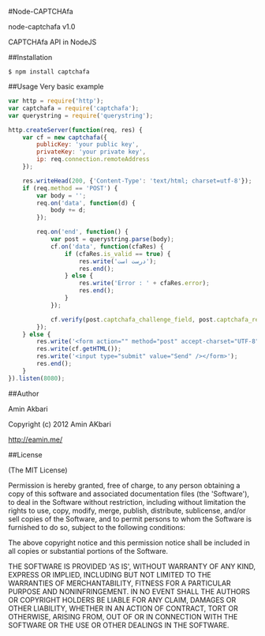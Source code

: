 ﻿#Node-CAPTCHAfa

 node-captchafa v1.0

 CAPTCHAfa API in NodeJS

##Installation

	$ npm install captchafa

##Usage
 Very basic example
 
```js
var http = require('http');
var captchafa = require('captchafa');
var querystring = require('querystring');

http.createServer(function(req, res) {
	var cf = new captchafa({
		publicKey: 'your public key',
		privateKey: 'your private key',
		ip: req.connection.remoteAddress
	});

	res.writeHead(200, {'Content-Type': 'text/html; charset=utf-8'});
	if (req.method == 'POST') {
		var body = '';
		req.on('data', function(d) {
			body += d;
		});

		req.on('end', function() {
			var post = querystring.parse(body);
			cf.on('data', function(cfaRes) {
				if (cfaRes.is_valid == true) {
					res.write('درست است');
					res.end();
				} else {
					res.write('Error : ' + cfaRes.error);
					res.end();
				}
			});

			cf.verify(post.captchafa_challenge_field, post.captchafa_response_field);
		});
	} else {
		res.write('<form action="" method="post" accept-charset="UTF-8">');
		res.write(cf.getHTML());
		res.write('<input type="submit" value="Send" /></form>');
		res.end();
	}
}).listen(8080);
```

##Author

 Amin Akbari

 Copyright (c) 2012 Amin AKbari

 http://eamin.me/

##License

(The MIT License)

Permission is hereby granted, free of charge, to any person obtaining
a copy of this software and associated documentation files (the
'Software'), to deal in the Software without restriction, including
without limitation the rights to use, copy, modify, merge, publish,
distribute, sublicense, and/or sell copies of the Software, and to
permit persons to whom the Software is furnished to do so, subject to
the following conditions:

The above copyright notice and this permission notice shall be
included in all copies or substantial portions of the Software.

THE SOFTWARE IS PROVIDED 'AS IS', WITHOUT WARRANTY OF ANY KIND,
EXPRESS OR IMPLIED, INCLUDING BUT NOT LIMITED TO THE WARRANTIES OF
MERCHANTABILITY, FITNESS FOR A PARTICULAR PURPOSE AND NONINFRINGEMENT.
IN NO EVENT SHALL THE AUTHORS OR COPYRIGHT HOLDERS BE LIABLE FOR ANY
CLAIM, DAMAGES OR OTHER LIABILITY, WHETHER IN AN ACTION OF CONTRACT,
TORT OR OTHERWISE, ARISING FROM, OUT OF OR IN CONNECTION WITH THE
SOFTWARE OR THE USE OR OTHER DEALINGS IN THE SOFTWARE.